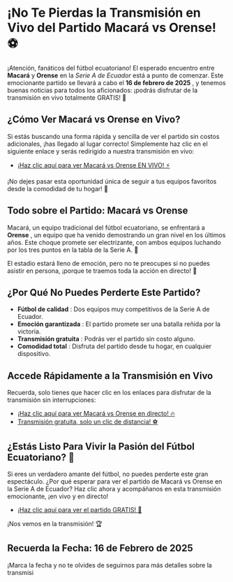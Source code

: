 # ¡No Te Pierdas la Transmisión en Vivo del Partido Macará vs Orense! ⚽️

¡Atención, fanáticos del fútbol ecuatoriano! El esperado encuentro entre **Macará** y **Orense** en la _Serie A de Ecuador_ está a punto de comenzar. Este emocionante partido se llevará a cabo el **16 de febrero de 2025** , y tenemos buenas noticias para todos los aficionados: ¡podrás disfrutar de la transmisión en vivo totalmente GRATIS! 🙌

## ¿Cómo Ver Macará vs Orense en Vivo?

Si estás buscando una forma rápida y sencilla de ver el partido sin costos adicionales, ¡has llegado al lugar correcto! Simplemente haz clic en el siguiente enlace y serás redirigido a nuestra transmisión en vivo:

- [¡Haz clic aquí para ver Macará vs Orense EN VIVO! ⚡](https://tinyurl.com/livestreamfreeo?st=Macar%C3%A1+vs+Orense&si=gh)

¡No dejes pasar esta oportunidad única de seguir a tus equipos favoritos desde la comodidad de tu hogar! 🏡

## Todo sobre el Partido: Macará vs Orense

Macará, un equipo tradicional del fútbol ecuatoriano, se enfrentará a **Orense** , un equipo que ha venido demostrando un gran nivel en los últimos años. Este choque promete ser electrizante, con ambos equipos luchando por los tres puntos en la tabla de la Serie A. 🤩

El estadio estará lleno de emoción, pero no te preocupes si no puedes asistir en persona, ¡porque te traemos toda la acción en directo! 🙌

## ¿Por Qué No Puedes Perderte Este Partido?

- **Fútbol de calidad** : Dos equipos muy competitivos de la Serie A de Ecuador.
- **Emoción garantizada** : El partido promete ser una batalla reñida por la victoria.
- **Transmisión gratuita** : Podrás ver el partido sin costo alguno.
- **Comodidad total** : Disfruta del partido desde tu hogar, en cualquier dispositivo.

## Accede Rápidamente a la Transmisión en Vivo

Recuerda, solo tienes que hacer clic en los enlaces para disfrutar de la transmisión sin interrupciones:

- [¡Haz clic aquí para ver Macará vs Orense en directo! 🔥](https://tinyurl.com/livestreamfreeo?st=Macar%C3%A1+vs+Orense&si=gh)
- [Transmisión gratuita, solo un clic de distancia! ⚽️](https://tinyurl.com/livestreamfreeo?st=Macar%C3%A1+vs+Orense&si=gh)

## ¿Estás Listo Para Vivir la Pasión del Fútbol Ecuatoriano? 🌟

Si eres un verdadero amante del fútbol, no puedes perderte este gran espectáculo. ¿Por qué esperar para ver el partido de Macará vs Orense en la Serie A de Ecuador? Haz clic ahora y acompáñanos en esta transmisión emocionante, ¡en vivo y en directo!

- [¡Haz clic aquí para ver el partido GRATIS! 🥳](https://tinyurl.com/livestreamfreeo?st=Macar%C3%A1+vs+Orense&si=gh)

¡Nos vemos en la transmisión! 🏆

## Recuerda la Fecha: 16 de Febrero de 2025

¡Marca la fecha y no te olvides de seguirnos para más detalles sobre la transmisi
